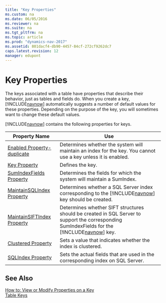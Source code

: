 ```yaml
---
title: "Key Properties"
ms.custom: na
ms.date: 06/05/2016
ms.reviewer: na
ms.suite: na
ms.tgt_pltfrm: na
ms.topic: article
ms.prod: "dynamics-nav-2017"
ms.assetid: 801dacf4-db90-4457-84cf-272cf9262dc7
caps.latest.revision: 12
manager: edupont
---
```

# Key Properties
The keys associated with a table have properties that describe their behavior, just as tables and fields do. When you create a key, [!INCLUDE[navnow](includes/navnow_md.md)] automatically suggests a number of default values for these properties. Depending on the purpose of the key, you will sometimes want to change these default values.  
  
 [!INCLUDE[navnow](includes/navnow_md.md)] contains the following properties for keys.  
  
|Property Name|Use|  
|-------------------|---------|  
|[Enabled Property-duplicate](Enabled-Property-duplicate.md)|Determines whether the system will maintain an index for the key. You cannot use a key unless it is enabled.|  
|[Key Property](Key-Property.md)|Defines the key.|  
|[SumIndexFields Property](SumIndexFields-Property.md)|Determines the fields for which the system will maintain a SumIndex.|  
|[MaintainSQLIndex Property](MaintainSQLIndex-Property.md)|Determines whether a SQL Server index corresponding to the [!INCLUDE[navnow](includes/navnow_md.md)] key should be created.|  
|[MaintainSIFTIndex Property](MaintainSIFTIndex-Property.md)|Determines whether SIFT structures should be created in SQL Server to support the corresponding SumIndexFields for the [!INCLUDE[navnow](includes/navnow_md.md)] key.|  
|[Clustered Property](Clustered-Property.md)|Sets a value that indicates whether the index is clustered.|  
|[SQLIndex Property](SQLIndex-Property.md)|Sets the actual fields that are used in the corresponding index on SQL Server.|  
  
## See Also  
 [How to: View or Modify Properties on a Key](How-to--View-or-Modify-Properties-on-a-Key.md)   
 [Table Keys](Table-Keys.md)